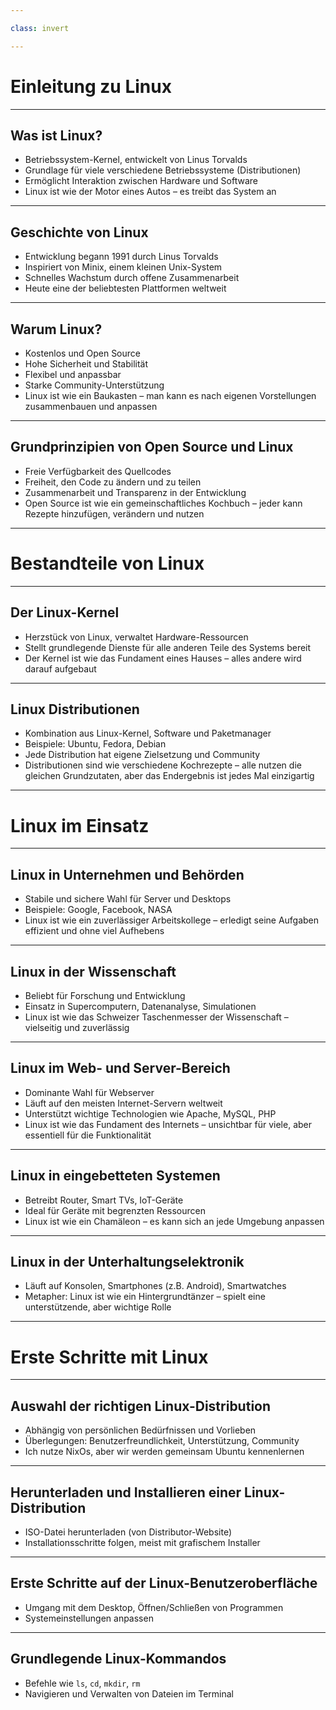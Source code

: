```yaml
---

class: invert

---
```


# Einleitung zu Linux

---

## Was ist Linux?

- Betriebssystem-Kernel, entwickelt von Linus Torvalds
- Grundlage für viele verschiedene Betriebssysteme (Distributionen)
- Ermöglicht Interaktion zwischen Hardware und Software
- Linux ist wie der Motor eines Autos – es treibt das System an

---

## Geschichte von Linux

- Entwicklung begann 1991 durch Linus Torvalds
- Inspiriert von Minix, einem kleinen Unix-System
- Schnelles Wachstum durch offene Zusammenarbeit
- Heute eine der beliebtesten Plattformen weltweit

---

## Warum Linux?

- Kostenlos und Open Source
- Hohe Sicherheit und Stabilität
- Flexibel und anpassbar
- Starke Community-Unterstützung
- Linux ist wie ein Baukasten – man kann es nach eigenen Vorstellungen zusammenbauen und anpassen

---

## Grundprinzipien von Open Source und Linux

- Freie Verfügbarkeit des Quellcodes
- Freiheit, den Code zu ändern und zu teilen
- Zusammenarbeit und Transparenz in der Entwicklung
- Open Source ist wie ein gemeinschaftliches Kochbuch – jeder kann Rezepte hinzufügen, verändern und nutzen

---

# Bestandteile von Linux

---

## Der Linux-Kernel

- Herzstück von Linux, verwaltet Hardware-Ressourcen
- Stellt grundlegende Dienste für alle anderen Teile des Systems bereit
- Der Kernel ist wie das Fundament eines Hauses – alles andere wird darauf aufgebaut

---

## Linux Distributionen

- Kombination aus Linux-Kernel, Software und Paketmanager
- Beispiele: Ubuntu, Fedora, Debian
- Jede Distribution hat eigene Zielsetzung und Community
- Distributionen sind wie verschiedene Kochrezepte – alle nutzen die gleichen Grundzutaten, aber das Endergebnis ist jedes Mal einzigartig

---

# Linux im Einsatz

---

## Linux in Unternehmen und Behörden

- Stabile und sichere Wahl für Server und Desktops
- Beispiele: Google, Facebook, NASA
- Linux ist wie ein zuverlässiger Arbeitskollege – erledigt seine Aufgaben effizient und ohne viel Aufhebens

---

## Linux in der Wissenschaft

- Beliebt für Forschung und Entwicklung
- Einsatz in Supercomputern, Datenanalyse, Simulationen
- Linux ist wie das Schweizer Taschenmesser der Wissenschaft – vielseitig und zuverlässig

---

## Linux im Web- und Server-Bereich

- Dominante Wahl für Webserver
- Läuft auf den meisten Internet-Servern weltweit
- Unterstützt wichtige Technologien wie Apache, MySQL, PHP
- Linux ist wie das Fundament des Internets – unsichtbar für viele, aber essentiell für die Funktionalität

---

## Linux in eingebetteten Systemen

- Betreibt Router, Smart TVs, IoT-Geräte
- Ideal für Geräte mit begrenzten Ressourcen
- Linux ist wie ein Chamäleon – es kann sich an jede Umgebung anpassen

---

## Linux in der Unterhaltungselektronik

- Läuft auf Konsolen, Smartphones (z.B. Android), Smartwatches
- Metapher: Linux ist wie ein Hintergrundtänzer – spielt eine unterstützende, aber wichtige Rolle

---

# Erste Schritte mit Linux

---

## Auswahl der richtigen Linux-Distribution

- Abhängig von persönlichen Bedürfnissen und Vorlieben
- Überlegungen: Benutzerfreundlichkeit, Unterstützung, Community
- Ich nutze NixOs, aber wir werden gemeinsam Ubuntu kennenlernen

---

## Herunterladen und Installieren einer Linux-Distribution

- ISO-Datei herunterladen (von Distributor-Website)
- Installationsschritte folgen, meist mit grafischem Installer

---

## Erste Schritte auf der Linux-Benutzeroberfläche

- Umgang mit dem Desktop, Öffnen/Schließen von Programmen
- Systemeinstellungen anpassen

---

## Grundlegende Linux-Kommandos

- Befehle wie `ls`, `cd`, `mkdir`, `rm`
- Navigieren und Verwalten von Dateien im Terminal

